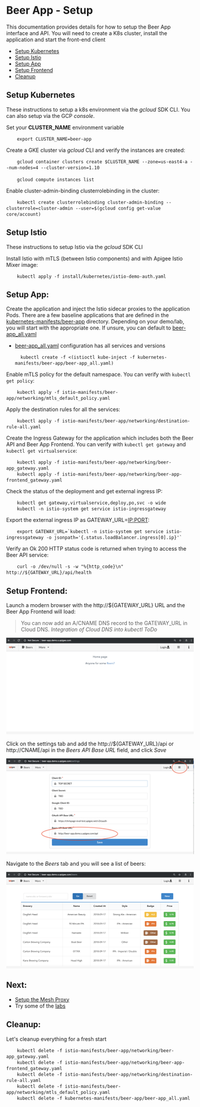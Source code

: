# Beer App - Setup
This documentation provides details for how to setup the Beer App interface and API. You will need to create a K8s cluster, install the application and start the front-end client

* [Setup Kubernetes](#setup_kubernetes)
* [Setup Istio](#setup_istio)
* [Setup App](#setup_app)
* [Setup Frontend](#setup_frontend)
* [Cleanup](#cleanup)


## <a name="setup_kubernetes">Setup Kubernetes</a>
These instructions to setup a k8s environment via the *gcloud* SDK CLI. You can also setup via the GCP *console*.

Set your **CLUSTER_NAME** environment variable

        export CLUSTER_NAME=beer-app

Create a GKE cluster via *gcloud* CLI and verify the instances are created:

        gcloud container clusters create $CLUSTER_NAME --zone=us-east4-a --num-nodes=4 --cluster-version=1.10

        gcloud compute instances list

Enable cluster-admin-binding clusterrolebinding in the cluster:

        kubectl create clusterrolebinding cluster-admin-binding --clusterrole=cluster-admin --user=$(gcloud config get-value core/account)


## <a name="setup_istio">Setup Istio</a>
These instructions to setup Istio via the *gcloud* SDK CLI

Install Istio with mTLS (between Istio components) and with Apigee Istio Mixer image:

        kubectl apply -f install/kubernetes/istio-demo-auth.yaml


## <a name="setup_app"></a>Setup App:
Create the application and inject the Istio sidecar proxies to the application Pods. There are a few baseline applications that are defined in the [kubernetes-manifests/beer-app](kubernetes-manifests/beer-app) directory. Depending on your demo/lab, you will start with the appropriate one. If unsure, you can default to [beer-app_all.yaml](kubernetes-manifests/beer-app/beer-app_all.yaml)
* [beer-app_all.yaml](kubernetes-manifests/beer-app/beer-app_all.yaml) configuration has all services and versions

        kubectl create -f <(istioctl kube-inject -f kubernetes-manifests/beer-app/beer-app_all.yaml)

Enable mTLS policy for the default namespace. You can verify with `kubectl get policy`:

        kubectl apply -f istio-manifests/beer-app/networking/mtls_default_policy.yaml

Apply the destination rules for all the services:

        kubectl apply -f istio-manifests/beer-app/networking/destination-rule-all.yaml

Create the Ingress Gateway for the application which includes both the Beer API and Beer App Frontend. You can verify with `kubectl get gateway` and `kubectl get virtualservice`:

        kubectl apply -f istio-manifests/beer-app/networking/beer-app_gateway.yaml
        kubectl apply -f istio-manifests/beer-app/networking/beer-app-frontend_gateway.yaml

Check the status of the deployment and get external ingress IP:

        kubectl get gateway,virtualservice,deploy,po,svc -o wide
        kubectl -n istio-system get service istio-ingressgateway

Export the external ingress IP as GATEWAY_URL=<IP:PORT>:

        export GATEWAY_URL=`kubectl -n istio-system get service istio-ingressgateway -o jsonpath='{.status.loadBalancer.ingress[0].ip}'`

Verify an Ok 200 HTTP status code is returned when trying to access the Beer API service:

        curl -o /dev/null -s -w "%{http_code}\n" http://${GATEWAY_URL}/api/health


## <a name="setup_frontend"></a>Setup Frontend:
Launch a modern browser with the http://${GATEWAY_URL} URL and the Beer App Frontend will load:
> You can now add an A/CNAME DNS record to the GATEWAY_URL in Cloud DNS. _Integration of Cloud DNS into kubectl ToDo_

![alt text](../images/beer-app-frontend_landing.png)

Click on the settings tab and add the http://${GATEWAY_URL}/api or http://CNAME/api in the *Beers API Base URL* field, and click *Save*

![alt text](../images/beer-app-frontend_settings_beers-api-base_url.png)

Navigate to the *Beers* tab and you will see a list of beers:

![alt text](../images/beer-app-frontend_beers.png)


## <a name="next"></a>Next:

* [Setup the Mesh Proxy](SETUP-MESH-PROXY.md)
* Try some of the [labs](../labs)


## <a name="cleanup"></a>Cleanup:
Let's cleanup everything for a fresh start

        kubectl delete -f istio-manifests/beer-app/networking/beer-app_gateway.yaml
        kubectl delete -f istio-manifests/beer-app/networking/beer-app-frontend_gateway.yaml
        kubectl delete -f istio-manifests/beer-app/networking/destination-rule-all.yaml
        kubectl delete -f istio-manifests/beer-app/networking/mtls_default_policy.yaml
        kubectl delete -f kubernetes-manifests/beer-app/beer-app_all.yaml
